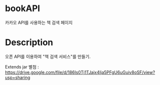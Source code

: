 # bookAPI
카카오 API를 사용하는 책 검색 페이지

# Description
오픈 API를 이용하여 "책 검색 서비스"를 만들기.


Extends jar 별첨 : https://drive.google.com/file/d/186Is0Tj1TJajx4Ija5PFgU6uGuiv8oSF/view?usp=sharing
